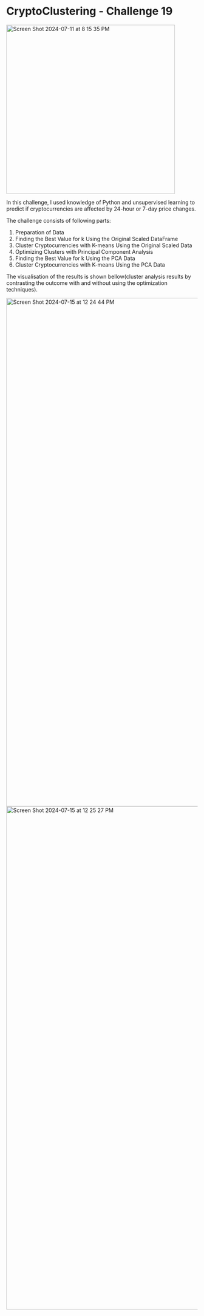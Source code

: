 # CryptoClustering - Challenge 19

<img width="444" alt="Screen Shot 2024-07-11 at 8 15 35 PM" src="https://github.com/user-attachments/assets/b0222ef6-6f1a-4e51-9add-093df105be0c">


In this challenge, I used knowledge of Python and unsupervised learning to predict if cryptocurrencies are affected by 24-hour or 7-day price changes.

The challenge consists of following parts:

1. Preparation of Data
2. Finding the Best Value for k Using the Original Scaled DataFrame
3. Cluster Cryptocurrencies with K-means Using the Original Scaled Data
4. Optimizing Clusters with Principal Component Analysis
5. Finding the Best Value for k Using the PCA Data
6. Cluster Cryptocurrencies with K-means Using the PCA Data

The visualisation of the results is shown bellow(cluster analysis results by contrasting the outcome with and without using the optimization techniques).

<img width="1336" alt="Screen Shot 2024-07-15 at 12 24 44 PM" src="https://github.com/user-attachments/assets/8b4a8536-11ca-4dfc-b992-6f5bf8cfd8ee">
<img width="1323" alt="Screen Shot 2024-07-15 at 12 25 27 PM" src="https://github.com/user-attachments/assets/8eb124dd-c0ae-443b-93b7-c64b4984b765">




